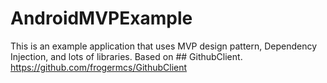 # AndroidMVPExample
This is an example application that uses MVP design pattern, Dependency Injection, and lots of libraries.
Based on ## GithubClient.
https://github.com/frogermcs/GithubClient

